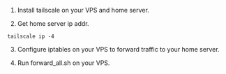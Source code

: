 1. Install tailscale on your VPS and home server.

2. Get home server ip addr.

`tailscale ip -4`

3. Configure iptables on your VPS to forward traffic to your home server.

4. Run forward_all.sh on your VPS.